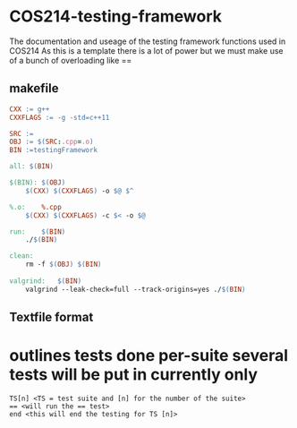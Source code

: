 # COS214-testing-framework
The documentation and useage of the testing framework functions used in COS214
As this is a template there is a lot of power but we must make use of a bunch of overloading like ==

## makefile
```Makefile
CXX := g++
CXXFLAGS := -g -std=c++11

SRC := 
OBJ := $(SRC:.cpp=.o)
BIN :=testingFramework

all: $(BIN)

$(BIN):	$(OBJ)
	$(CXX) $(CXXFLAGS) -o $@ $^

%.o:	%.cpp
	$(CXX) $(CXXFLAGS) -c $< -o $@

run:	$(BIN)
	./$(BIN)

clean:
	rm -f $(OBJ) $(BIN)
 
valgrind:	$(BIN)
	valgrind --leak-check=full --track-origins=yes ./$(BIN)
```

## Textfile format
outlines tests done per-suite 
several tests will be put in currently only 
==

```plain
TS[n] <TS = test suite and [n] for the number of the suite>
== <will run the == test>
end <this will end the testing for TS [n]>
```
